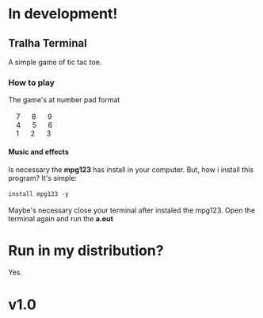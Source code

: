 # In development!

## Tralha Terminal
A simple game of tic tac toe.
	
### How to play
The game's at number pad format<br><br>
&nbsp;&nbsp;&nbsp;	7&nbsp;&nbsp;&nbsp;&nbsp;&nbsp;&nbsp;8&nbsp;&nbsp;&nbsp;&nbsp;&nbsp;&nbsp;9<br>
&nbsp;&nbsp;&nbsp;	4&nbsp;&nbsp;&nbsp;&nbsp;&nbsp;&nbsp;5&nbsp;&nbsp;&nbsp;&nbsp;&nbsp;&nbsp;6<br>
&nbsp;&nbsp;&nbsp;	1&nbsp;&nbsp;&nbsp;&nbsp;&nbsp;&nbsp;2&nbsp;&nbsp;&nbsp;&nbsp;&nbsp;&nbsp;3<br>

#### Music and effects
Is necessary the **mpg123** has install in your computer. But, how i install this program? It's simple:<br><br>
	`install mpg123 -y`<br><br>
Maybe's necessary close your terminal after instaled the mpg123. Open the terminal again and run the **a.out**

# Run in my distribution?
Yes.
	
	
# v1.0
